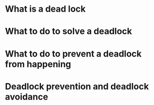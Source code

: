 # What is a dead lock
# What to do to solve a deadlock
# What to do to prevent a deadlock from happening
# Deadlock prevention and deadlock avoidance

